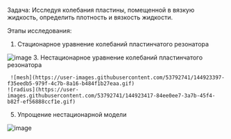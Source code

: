 Задача:
Исследуя колебания пластины, помещенной в вязкую жидкость, определить плотность и 
вязкость жидкости.

Этапы исследования:
1. Стационарное уравнение колебаний пластинчатого резонатора

![image](https://user-images.githubusercontent.com/53792741/144923347-86145272-4d88-4aaf-ab2d-b6563b78124d.png)
3. Нестационарное уравнение колебаний пластинчатого резонатора

     ![mesh](https://user-images.githubusercontent.com/53792741/144923397-f35eedb5-979f-4c7b-8a16-b484f1b27eaa.gif)
    ![radius](https://user-images.githubusercontent.com/53792741/144923417-84ee0ee7-3a7b-45f4-b82f-ef56888ccf1e.gif)


5. Упрощение нестационарной модели

![image](https://user-images.githubusercontent.com/53792741/144923560-be70049b-cc07-44be-aff1-aa0bc167ffdd.png)
